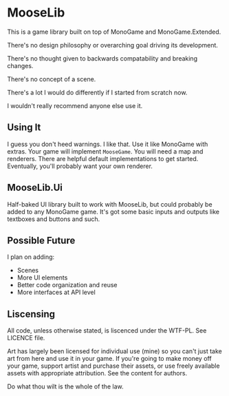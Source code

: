 # MooseLib
This is a game library built on top of MonoGame and MonoGame.Extended. 

There's no design philosophy or overarching goal driving its development. 

There's no thought given to backwards compatability and breaking changes.

There's no concept of a scene.

There's a lot I would do differently if I started from scratch now.

I wouldn't really recommend anyone else use it.

## Using It
I guess you don't heed warnings. I like that. Use it like MonoGame with extras. Your game will implement `MooseGame`. You will need a map and renderers. There are helpful default implementations to get started. Eventually, you'll probably want your own renderer.

## MooseLib.Ui
Half-baked UI library built to work with MooseLib, but could probably be added to any MonoGame game. It's got some basic inputs and outputs like textboxes and buttons and such.

## Possible Future
I plan on adding:
- Scenes
- More UI elements
- Better code organization and reuse
- More interfaces at API level

## Liscensing
All code, unless otherwise stated, is liscenced under the WTF-PL. See LICENCE file. 

Art has largely been licensed for individual use (mine) so you can't just take art from here and use it in your game. If you're going to make money off your game, support artist and purchase their assets, or use freely available assets with appropriate attribution. See the content for authors.

Do what thou wilt is the whole of the law.
